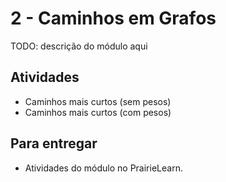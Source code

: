 # 2 - Caminhos em Grafos

TODO: descrição do módulo aqui

## Atividades

- Caminhos mais curtos (sem pesos)
- Caminhos mais curtos (com pesos)

## Para entregar

- Atividades do módulo no PrairieLearn.
